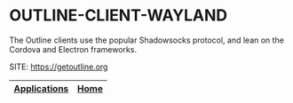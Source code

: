 # OUTLINE-CLIENT-WAYLAND

 The Outline clients use the popular Shadowsocks protocol, and lean on the  Cordova and Electron frameworks.

 SITE: https://getoutline.org

 | [Applications](https://portable-linux-apps.github.io/apps.html) | [Home](https://portable-linux-apps.github.io)
 | --- | --- |
